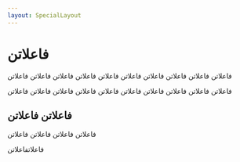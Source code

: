 ```yaml
---
layout: SpecialLayout
---
```


# فاعلاتن

فاعلاتن فاعلاتن فاعلاتن فاعلاتن فاعلاتن فاعلاتن فاعلاتن فاعلاتن فاعلاتن فاعلاتن

فاعلاتن فاعلاتن فاعلاتن فاعلاتن فاعلاتن فاعلاتن فاعلاتن فاعلاتن فاعلاتن فاعلاتن

## فاعلاتن فاعلاتن

فاعلاتن فاعلاتن فاعلاتن فاعلاتن

فاعلاتفاعلاتن
